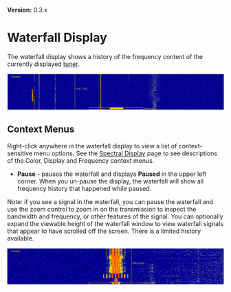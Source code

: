 **Version:** 0.3.x

# Waterfall Display #

The waterfall display shows a history of the frequency content of the currently displayed [tuner](Tuner).

![](images/waterfall.png)

## Context Menus ##

Right-click anywhere in the waterfall display to view a list of context-sensitive menu options.  See the [Spectral Display](SpectralDisplay) page to see descriptions of the Color, Display and Frequency context menus.

  * **Pause** - pauses the waterfall and displays **Paused** in the upper left corner.  When you un-pause the display, the waterfall will show all frequency history that happened while paused.
  
Note: if you see a signal in the waterfall, you can pause the waterfall and use the zoom control to zoom in on the transmission to inspect the bandwidth and frequency, or other features of the signal.  You can optionally expand the viewable height of the waterfall window to view waterfall signals that appear to have scrolled off the screen.  There is a limited history available.

![](images/waterfall_paused.png)

